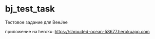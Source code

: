 # bj_test_task
Тестовое задание для BeeJee


приложение на heroku: https://shrouded-ocean-58677.herokuapp.com
